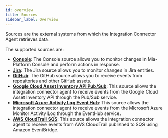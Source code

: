 ```yaml
---
id: overview
title: Sources
sidebar_label: Overview
---
```


<!--
WARNING: this file was automatically generated by Mia-Platform Doc Aggregator.
DO NOT MODIFY IT BY HAND.
Instead, modify the source file and run the aggregator to regenerate this file.
-->

Sources are the external systems from which the Integration Connector Agent retrieves data.

The supported sources are:

- [**Console**](/runtime_suite/integration-connector-agent/sources/15_console.md): The Console source allows you to monitor changes in Mia-Platform Console and perform
  actions in response.
- [**Jira**](/runtime_suite/integration-connector-agent/sources/20_jira.md): The Jira source allows you to monitor changes in Jira entities.
- [**GitHub**](/runtime_suite/integration-connector-agent/sources/20_github.md): The GitHub source allows you to receive events from repositories and other GitHub assets.
- [**Google Cloud Asset Inventory API Pub/Sub**](/runtime_suite/integration-connector-agent/sources/30_gcp_pubsub_asset_inventory.md): This source allows the integration
  connector agent to receive events from the Google Cloud Asset Inventory API through the Pub/Sub service.
- [**Microsoft Azure Activity Log Event Hub**](/runtime_suite/integration-connector-agent/sources/40_azure_activity_log_event_hub.md): This source allows the integration
  connector agent to receive events from the Microsoft Azure Monitor Activity Log through the EventHub service.
- [**AWS CloudTrail SQS**](/runtime_suite/integration-connector-agent/sources/50_aws_cloudtrail_sqs.md): This source allows the integration
  connector agent to receive events from AWS CloudTrail published to SQS using Amazon EventBridge.
